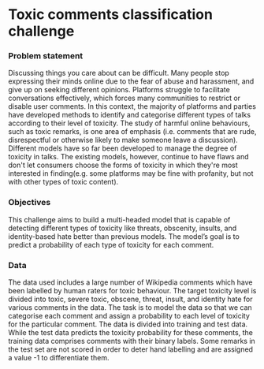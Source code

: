 # Toxic comments classification challenge

### Problem statement

Discussing things you care about can be difficult. Many people stop expressing their minds online due to the fear of abuse and harassment, and give up on seeking different opinions. Platforms struggle to facilitate conversations effectively, which forces many communities to restrict or disable user comments. In this context, the majority of platforms and parties have developed methods to identify and categorise different types of talks according to their level of toxicity. The study of harmful online behaviours, such as toxic remarks, is one area of emphasis (i.e. comments that are rude, disrespectful or otherwise likely to make someone leave a discussion). Different models have so far been developed to manage the degree of toxicity in talks. The existing models, however, continue to have flaws and don't let consumers choose the forms of toxicity in which they're most interested in finding(e.g. some platforms may be fine with profanity, but not with other types of toxic content).

### Objectives
This challenge aims to  build a multi-headed model that is capable of detecting different types of toxicity like threats, obscenity, insults, and identity-based hate better than previous models. The model’s  goal is to predict a probability of each type of toxicity for each comment.

### Data
The data used includes a large number of Wikipedia comments which have been labelled by human raters for toxic behaviour. The target toxicity level is divided into toxic, severe toxic, obscene, threat, insult, and identity hate for various comments in the data. The task is to model the data so that we can categorise each comment and assign a probability to each level of toxicity for the particular comment. The data is divided into training and test data. While the test data predicts the toxicity probability for these comments, the training data comprises comments with their binary labels. Some remarks in the test set are not scored in order to deter hand labelling and are assigned a value -1 to differentiate them.


